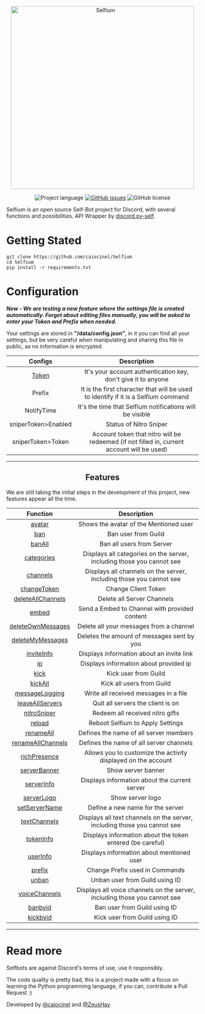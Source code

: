 <p align="center">
    <img width="480px" height="auto" src="https://i.imgur.com/FS3lNJQ.png" align="center" alt="Selfium" />

</p>
<p align="center">
    <img alt="Project language" src="https://img.shields.io/badge/language-Python-blue"></a>
    <a href="https://github.com/caiocinel/Selfium/issues"><img alt="GitHub issues" src="https://img.shields.io/github/issues/caiocinel/Selfium"></a>
    <img alt="GitHub license" src="https://img.shields.io/github/license/caiocinel/Selfium"></a>
    <br />
</p>
<p>Selfium is an open source Self-Bot project for Discord, with several functions and possibilities. API Wrapper by <a href="https://github.com/dolfies/discord.py-self">discord.py-self</a>.</p>

# Getting Stated

    git clone https://github.com/caiocinel/Selfium
    cd Selfium
    pip install -r requirements.txt

# Configuration

***New - We are testing a new feature where the settings file is created automatically. Forget about editing files manually, you will be asked to enter your Token and Prefix when needed.***


Your settings are stored in **"/data/config.json"**, in it you can find all your settings, but be very careful when manipulating and sharing this file in public, as no information is encrypted.


|                                         Configs                                          |               Description               |
| :---------------------------------------------------------------------------------------: | :-------------------------------------: |
| [Token](https://www.youtube.com/watch?v=YEgFvgg7ZPI)| It's your account authentication key, don't give it to anyone |
| Prefix    |It is the first character that will be used to identify if it is a Selfium command|
| NotifyTime   |It's the time that Selfium notifications will be visible|
| sniperToken>Enabled   |Status of Nitro Sniper|
| sniperToken>Token   |Account token that nitro will be redeemed (if not filled in, current account will be used)|

---------------------------------------------------------------------------------------
<p align="center">
    <h2 align="center">Features</h2>
</b >

We are still taking the initial steps in the development of this project, new features appear all the time.

|Function|Description|
|:---------------------------------------------------------------------------------------: | :-------------------------------------: |
|[avatar](https://github.com/caiocinel/Selfium/blob/main/app/events/client/commands/avatar.py) |Shows the avatar of the Mentioned user|
|[ban](https://github.com/caiocinel/Selfium/blob/main/app/events/client/commands/ban.py)    |Ban user from Guild|
|[banAll](https://github.com/caiocinel/Selfium/blob/main/app/events/client/commands/banAll.py)    |Ban all users from Server|
|[categories](https://github.com/caiocinel/Selfium/blob/main/app/events/client/commands/categories.py)   |Displays all categories on the server, including those you cannot see|
|[channels](https://github.com/caiocinel/Selfium/blob/main/app/events/client/commands/channels.py)   |Displays all channels on the server, including those you cannot see|
|[changeToken](https://github.com/caiocinel/Selfium/blob/main/app/events/client/commands/changeToken.py)   |Change Client Token|
|[deleteAllChannels](https://github.com/caiocinel/Selfium/blob/main/app/events/client/commands/deleteAllChannels.py)   |Delete all Server Channels|
|[embed](https://github.com/caiocinel/Selfium/blob/main/app/events/client/commands/embed.py)   |Send a Embed to Channel with provided content|
|[deleteOwnMessages](https://github.com/caiocinel/Selfium/blob/main/app/events/client/commands/deleteOwnMessages.py)   |Delete all your messages from a channel|
|[deleteMyMessages](https://github.com/caiocinel/Selfium/blob/main/app/events/client/commands/deleteOwnMessages.py)   |Deletes the amount of messages sent by you|
|[inviteInfo](https://github.com/caiocinel/Selfium/blob/main/app/events/client/commands/inviteInfo.py)   |Displays information about an invite link|
|[ip](https://github.com/caiocinel/Selfium/blob/main/app/events/client/commands/inviteInfo.py)   |Displays information about provided ip|
|[kick](https://github.com/caiocinel/Selfium/blob/main/app/events/client/commands/kick.py)   |Kick user from Guild|
|[kickAll](https://github.com/caiocinel/Selfium/blob/main/app/events/client/commands/kick.py)   |Kick all users from Guild|
|[messageLogging](https://github.com/caiocinel/Selfium/blob/main/app/events/client/commands/logMessages.py)   |Write all received messages in a file|
|[leaveAllServers](https://github.com/caiocinel/Selfium/blob/main/app/events/client/commands/leaveAllServers.py)   |Quit all servers the client is on|
|[nitroSniper](https://github.com/caiocinel/Selfium/blob/main/app/events/client/commands/giftSniper.py)   |Redeem all received nitro gifts|
|[reload](https://github.com/caiocinel/Selfium/blob/main/app/events/client/commands/reload.py)   |Reboot Selfium to Apply Settings|
|[renameAll](https://github.com/caiocinel/Selfium/blob/main/app/events/client/commands/renameAll.py)   |Defines the name of all server members|
|[renameAllChannels](https://github.com/caiocinel/Selfium/blob/main/app/events/client/commands/renameAllChannels.py)   |Defines the name of all server channels|
|[richPresence](https://github.com/caiocinel/Selfium/blob/main/app/events/client/commands/richPresence.py)   |Allows you to customize the activity displayed on the account|
|[serverBanner](https://github.com/caiocinel/Selfium/blob/main/app/events/client/commands/serverBanner.py)   |Show server banner|
|[serverInfo](https://github.com/caiocinel/Selfium/blob/main/app/events/client/commands/serverInfo.py)   |Displays information about the current server|
|[serverLogo](https://github.com/caiocinel/Selfium/blob/main/app/events/client/commands/serverLogo.py)   |Show server logo|
|[setServerName](https://github.com/caiocinel/Selfium/blob/main/app/events/client/commands/setServerName.py)   |Define a new name for the server|
|[textChannels](https://github.com/caiocinel/Selfium/blob/main/app/events/client/commands/textChannels.py)   |Displays all text channels on the server, including those you cannot see|
|[tokenInfo](https://github.com/caiocinel/Selfium/blob/main/app/events/client/commands/tokenInfo.py)   |Displays information about the token entered (be careful)|
|[userInfo](https://github.com/caiocinel/Selfium/blob/main/app/events/client/commands/userInfo.py)   |Displays information about mentioned user|
|[prefix](https://github.com/caiocinel/Selfium/blob/main/app/events/client/commands/prefix.py)   |Change Prefix used in Commands|
|[unban](https://github.com/caiocinel/Selfium/blob/main/app/events/client/commands/xkick.py)   |Unban user from Guild using ID|
|[voiceChannels](https://github.com/caiocinel/Selfium/blob/main/app/events/client/commands/voiceChannels.py)   |Displays all voice channels on the server, including those you cannot see|
|[banbyid](https://github.com/caiocinel/Selfium/blob/main/app/events/client/commands/xban.py)    |Ban user from Guild using ID|
|[kickbyid](https://github.com/caiocinel/Selfium/blob/main/app/events/client/commands/xkick.py)   |Kick user from Guild using ID|


---------------------------------------------------------------------------------------



# Read more

Selfbots are against Discord's terms of use, use it responsibly.

The code quality is pretty bad, this is a project made with a focus on learning the Python programming language, if you can, contribute a Pull Request :)


Developed by [@caiocinel](https://github.com/caiocinel) and [@ZeusHay](https://github.com/ZeusHay)
</p>
